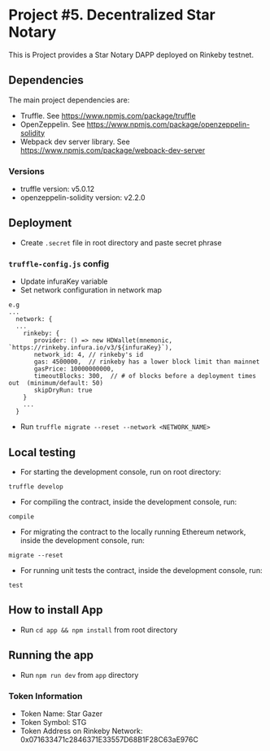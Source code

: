 # Project #5. Decentralized Star Notary

This is Project provides a Star Notary DAPP deployed on Rinkeby testnet.

## Dependencies
The main project dependencies are:
 * Truffle. See https://www.npmjs.com/package/truffle
 * OpenZeppelin. See https://www.npmjs.com/package/openzeppelin-solidity
 * Webpack dev server library. See https://www.npmjs.com/package/webpack-dev-server
 
 ### Versions
 * truffle version: v5.0.12
 * openzeppelin-solidity version: v2.2.0
 
## Deployment
* Create `.secret` file in root directory and paste secret phrase
### `truffle-config.js` config
* Update infuraKey variable
* Set network configuration in network map
```json5
e.g
...
  network: {
  ...
    rinkeby: {
       provider: () => new HDWallet(mnemonic, `https://rinkeby.infura.io/v3/${infuraKey}`),
       network_id: 4, // rinkeby's id
       gas: 4500000,  // rinkeby has a lower block limit than mainnet
       gasPrice: 10000000000,
       timeoutBlocks: 300,  // # of blocks before a deployment times out  (minimum/default: 50)
       skipDryRun: true
    }
    ...
  }
```

* Run `truffle migrate --reset --network <NETWORK_NAME>`
## Local testing
* For starting the development console, run on root directory:

`truffle develop`

* For compiling the contract, inside the development console, run:

`compile`

* For migrating the contract to the locally running Ethereum network, inside the development console, run:

`migrate --reset`

* For running unit tests the contract, inside the development console, run:

`test`

## How to install App
* Run `cd app && npm install` from root directory

## Running the app
* Run `npm run dev` from `app` directory

### Token Information
* Token Name: Star Gazer
* Token Symbol: STG
* Token Address on Rinkeby Network: 0x071633471c2846371E33557D68B1F28C63aE976C
